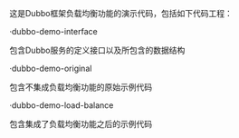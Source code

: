 
这是Dubbo框架负载均衡功能的演示代码，包括如下代码工程：

·dubbo-demo-interface

包含Dubbo服务的定义接口以及所包含的数据结构

·dubbo-demo-original

包含不集成负载均衡功能的原始示例代码

·dubbo-demo-load-balance

包含集成了负载均衡功能之后的示例代码
